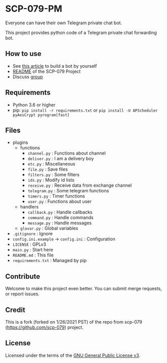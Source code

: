 # SCP-079-PM

Everyone can have their own Telegram private chat bot.

This project provides python code of a Telegram private chat forwarding bot.

## How to use

- See [this article](https://scp-079.org/pm/) to build a bot by yourself
- [README](https://github.com/scp-079/scp-079-readme) of the SCP-079 Project
- Discuss [group](https://t.me/SCP_079_CHAT)

## Requirements

- Python 3.6 or higher
- pip: `pip install -r requirements.txt` or `pip install -U APScheduler pyAesCrypt pyrogram[fast]`

## Files

- plugins
    - functions
        - `channel.py` : Functions about channel
        - `deliver.py` : I am a delivery boy
        - `etc.py` : Miscellaneous
        - `file.py` : Save files
        - `filters.py` : Some filters
        - `ids.py` : Modify id lists
        - `receive.py` : Receive data from exchange channel
        - `telegram.py` : Some telegram functions
        - `timers.py` : Timer functions
        - `user.py` : Functions about user
    - handlers
        - `callback.py` : Handle callbacks
        - `command.py` : Handle commands
        - `message.py` : Handle messages
    - `glovar.py` : Global variables
- `.gitignore` : Ignore
- `config.ini.example` -> `config.ini` : Configuration
- `LICENSE` : GPLv3
- `main.py` : Start here
- `README.md` : This file
- `requirements.txt` : Managed by pip

## Contribute

Welcome to make this project even better. You can submit merge requests, or report issues.

## Credit
This is a fork (forked on 1/26/2021 PST) of the repo from scp-079 (https://github.com/scp-079) project.

## License

Licensed under the terms of the [GNU General Public License v3](LICENSE).
